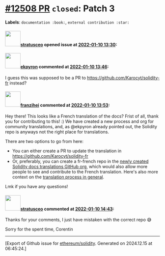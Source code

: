 # [\#12508 PR](https://github.com/ethereum/solidity/pull/12508) `closed`: Patch 3
**Labels**: `documentation :book:`, `external contribution :star:`


#### <img src="https://avatars.githubusercontent.com/u/45741639?u=955b416d866443fc17f161458f16c219cf985629&v=4" width="50">[stratusceo](https://github.com/stratusceo) opened issue at [2022-01-10 13:30](https://github.com/ethereum/solidity/pull/12508):



#### <img src="https://avatars.githubusercontent.com/u/1347491?v=4" width="50">[ekpyron](https://github.com/ekpyron) commented at [2022-01-10 13:46](https://github.com/ethereum/solidity/pull/12508#issuecomment-1008888731):

I guess this was supposed to be a PR to https://github.com/Karocyt/solidity-fr instead?

#### <img src="https://avatars.githubusercontent.com/u/41991517?u=d38fd5e811dbe132e39a53055c0f42da30820216&v=4" width="50">[franzihei](https://github.com/franzihei) commented at [2022-01-10 13:53](https://github.com/ethereum/solidity/pull/12508#issuecomment-1008893873):

Hey there! This looks like a French translation of the docs? Frist of all, thank you for contributing to this! :)
We have created a new process and org for community translations, and, as @ekpyron already pointed out, the Solidity repo is anyways not the right place for translations. 

There are two options to go from here:
- You can either create a PR to update the translation in https://github.com/Karocyt/solidity-fr
- Or, preferably, you can create a fr-french repo in the [newly created Solidity docs translations GitHub org](https://github.com/solidity-docs), which would also allow more people to see and contribute to the French translation. Here's also more context on the [translation process in general](https://github.com/solidity-docs/translation-guide).

Lmk if you have any questions!

#### <img src="https://avatars.githubusercontent.com/u/45741639?u=955b416d866443fc17f161458f16c219cf985629&v=4" width="50">[stratusceo](https://github.com/stratusceo) commented at [2022-01-10 14:43](https://github.com/ethereum/solidity/pull/12508#issuecomment-1008940336):

Thanks for your comments, I just have mistaken with the correct repo 😅

Sorry for the spent time,
Corentin


-------------------------------------------------------------------------------



[Export of Github issue for [ethereum/solidity](https://github.com/ethereum/solidity). Generated on 2024.12.15 at 06:45:24.]
